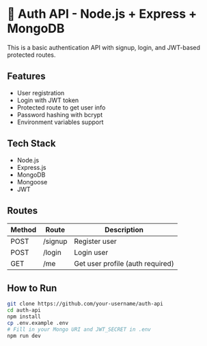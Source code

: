 # 🔐 Auth API - Node.js + Express + MongoDB

This is a basic authentication API with signup, login, and JWT-based protected routes.

## Features
- User registration
- Login with JWT token
- Protected route to get user info
- Password hashing with bcrypt
- Environment variables support

## Tech Stack
- Node.js
- Express.js
- MongoDB
- Mongoose
- JWT

## Routes
| Method | Route      | Description      |
|--------|------------|------------------|
| POST   | /signup    | Register user    |
| POST   | /login     | Login user       |
| GET    | /me        | Get user profile (auth required) |

## How to Run
```bash
git clone https://github.com/your-username/auth-api
cd auth-api
npm install
cp .env.example .env
# Fill in your Mongo URI and JWT_SECRET in .env
npm run dev
